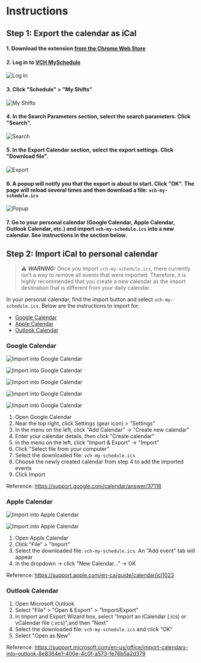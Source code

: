 # Instructions

## Step 1: Export the calendar as iCal
#### 1. Download the extension [from the Chrome Web Store](https://chrome.google.com/webstore/detail/vch-myschedule-exporter/cnlicejghdbkkjbnlihjmijbhkcmeikk)
#### 2. Log in to [VCH MySchedule](https://myschedule.vch.ca/employee/) 
![Log In](../images/login.png)
#### 3. Click "Schedule" > "My Shifts"
![My Shifts](../images/my_shifts.png)
#### 4. In the Search Parameters section, select the search parameters. Click "Search".
![Search](../images/search.png)
#### 5. In the Export Calendar section, select the export settings. Click "Download file".
![Export](../images/export.png)
#### 6. A popup will notify you that the export is about to start. Click "OK". The page will reload several times and then download a file: `vch-my-schedule.ics`
![Popup](../images/popup.png)
#### 7. Go to your personal calendar (Google Calendar, Apple Calendar, Outlook Calendar, etc.) and import `vch-my-schedule.ics` into a new calendar. See instructions in the section below.

## Step 2: Import iCal to personal calendar
> ⚠️ **_WARNING:_**
> Once you import `vch-my-schedule.ics`, there currently isn't a way to remove all events that were imported. Therefore, it is highly recommended that you create a new calendar as the import destination that is different from your daily calendar. 

In your personal calendar, find the import button and select `vch-my-schedule.ics`. Below are the instructions to import for:
- [Google Calendar](#google-calendar)
- [Apple Calendar](#apple-calendar)
- [Outlook Calendar](#outlook-calendar)

### Google Calendar
![Import into Google Calendar](../images/gcal_import_1.png)

![Import into Google Calendar](../images/gcal_import_2.png)

![Import into Google Calendar](../images/gcal_import_3.png)

![Import into Google Calendar](../images/gcal_import_4.png)

![Import into Google Calendar](../images/gcal_import_5.png)
1. Open Google Calendar
2. Near the top right, click Settings (gear icon) > "Settings"
3. In the menu on the left, click "Add Calendar" -> "Create new calendar"
4. Enter your calendar details, then click "Create calendar"
5. In the menu on the left, click "Import & Export" -> "Import"
6. Click "Select file from your computer"
7. Select the downloaded file: `vch-my-schedule.ics`
8. Choose the newly created calendar from step 4 to add the imported events
9. Click Import

Reference: https://support.google.com/calendar/answer/37118

### Apple Calendar
![Import into Apple Calendar](../images/apple_import_1.png)

![Import into Apple Calendar](../images/apple_import_2.png)

1. Open Apple Calendar
2. Click "File" > "Import"
3. Select the downloaded file: `vch-my-schedule.ics`. An "Add event" tab will appear
4. In the dropdown -> click "New Calendar..." -> OK

Reference: https://support.apple.com/en-ca/guide/calendar/icl1023

### Outlook Calendar
1. Open Microsoft Outlook
2. Select "File" > "Open & Export" > "Import/Export"
3. In Import and Export Wizard box, select "Import an iCalendar (.ics) or vCalendar file (.vcs)",and then "Next"
4. Select the downloaded file: `vch-my-schedule.ics` and click "OK"
5. Select "Open as New"

Reference: https://support.microsoft.com/en-us/office/import-calendars-into-outlook-8e8364e1-400e-4c0f-a573-fe76b5a2d379
